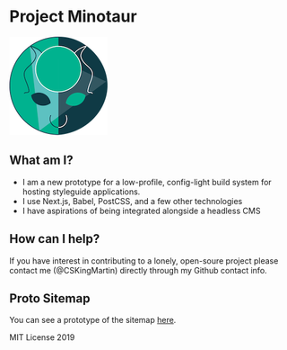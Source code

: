 # Project Minotaur

![Minotaur](src/static/images/minotaur-color.png)

## What am I?
- I am a new prototype for a low-profile, config-light build system for hosting styleguide applications.
- I use Next.js, Babel, PostCSS, and a few other technologies
- I have aspirations of being integrated alongside a headless CMS

## How can I help?
If you have interest in contributing to a lonely, open-soure project please contact me (@CSKingMartin) directly through my Github contact info.

## Proto Sitemap
You can see a prototype of the sitemap [here](https://www.gloomaps.com/Z62rEConPy).

MIT License 2019
